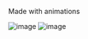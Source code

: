 Made with animations

![image](https://github.com/VladBalabas/RunAndRun/assets/125162851/e284b530-b4db-4b92-a231-bf7de47bcace) ![image](https://github.com/VladBalabas/RunAndRun/assets/125162851/3cab173b-9c4c-4c55-b55c-9bd642530671)

